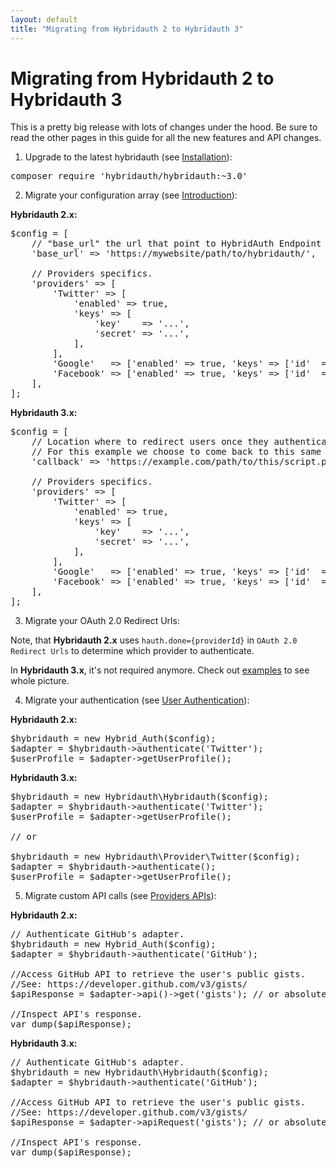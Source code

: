 ```yaml
---
layout: default
title: "Migrating from Hybridauth 2 to Hybridauth 3"
---
```


Migrating from Hybridauth 2 to Hybridauth 3
===========================================

This is a pretty big release with lots of changes under the hood.
Be sure to read the other pages in this guide for all the new features and API changes.

1. Upgrade to the latest hybridauth (see [Installation](install.html)):

<pre>
composer require 'hybridauth/hybridauth:~3.0'
</pre>

2. Migrate your configuration array (see [Introduction](introduction.html)):

**Hybridauth 2.x:**

<pre>
$config = [
    // "base_url" the url that point to HybridAuth Endpoint (where index.php and config.php are found).
    'base_url' => 'https://mywebsite/path/to/hybridauth/',

    // Providers specifics.
    'providers' => [
        'Twitter' => [
            'enabled' => true,
            'keys' => [
                'key'    => '...',
                'secret' => '...',
            ],
        ],
        'Google'   => ['enabled' => true, 'keys' => ['id'  => '...', 'secret' => '...']],
        'Facebook' => ['enabled' => true, 'keys' => ['id'  => '...', 'secret' => '...']],
    ],
];
</pre>

**Hybridauth 3.x:**

<pre>
$config = [
    // Location where to redirect users once they authenticate,
    // For this example we choose to come back to this same script.
    'callback' => 'https://example.com/path/to/this/script.php',

    // Providers specifics.
    'providers' => [
        'Twitter' => [
            'enabled' => true,
            'keys' => [
                'key'    => '...',
                'secret' => '...',
            ],
        ],
        'Google'   => ['enabled' => true, 'keys' => ['id'  => '...', 'secret' => '...']],
        'Facebook' => ['enabled' => true, 'keys' => ['id'  => '...', 'secret' => '...']],
    ],
];
</pre>

3. Migrate your OAuth 2.0 Redirect Urls:

Note, that **Hybridauth 2.x** uses `hauth.done={providerId}` in `OAuth 2.0 Redirect Urls` to determine which provider to authenticate.

In **Hybridauth 3.x**, it's not required anymore. Check out [examples](https://github.com/hybridauth/hybridauth/tree/master/examples) to see whole picture. 

4. Migrate your authentication (see [User Authentication](developer-ref-user-authentication.html)):

**Hybridauth 2.x:**

<pre>
$hybridauth = new Hybrid_Auth($config);
$adapter = $hybridauth->authenticate('Twitter');
$userProfile = $adapter->getUserProfile();
</pre>

**Hybridauth 3.x:**

<pre>
$hybridauth = new Hybridauth\Hybridauth($config);
$adapter = $hybridauth->authenticate('Twitter');
$userProfile = $adapter->getUserProfile();

// or

$hybridauth = new Hybridauth\Provider\Twitter($config);
$adapter = $hybridauth->authenticate();
$userProfile = $adapter->getUserProfile();
</pre>

5. Migrate custom API calls (see [Providers APIs](developer-ref-providers-apis.html)):

**Hybridauth 2.x:**

<pre>
// Authenticate GitHub's adapter.
$hybridauth = new Hybrid_Auth($config);
$adapter = $hybridauth->authenticate('GitHub');

//Access GitHub API to retrieve the user's public gists.
//See: https://developer.github.com/v3/gists/
$apiResponse = $adapter->api()->get('gists'); // or absolute url: https://api.github.com/gists

//Inspect API's response.
var_dump($apiResponse);
</pre>

**Hybridauth 3.x:**

<pre>
// Authenticate GitHub's adapter.
$hybridauth = new Hybridauth\Hybridauth($config);
$adapter = $hybridauth->authenticate('GitHub');

//Access GitHub API to retrieve the user's public gists.
//See: https://developer.github.com/v3/gists/
$apiResponse = $adapter->apiRequest('gists'); // or absolute url: https://api.github.com/gists

//Inspect API's response.
var_dump($apiResponse);
</pre>

<style>
footer {
  position: fixed;
  bottom: 0;
  width: 100%;
}
</style>
